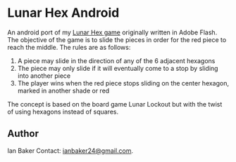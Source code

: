 # Lunar Hex Android

An android port of my [Lunar Hex game](http://flashgamedistribution.com/game/Lunar-Hex) originally written in Adobe Flash. The objective of the game is to slide the pieces in order for the red piece to reach the middle. The rules are as follows:

1. A piece may slide in the direction of any of the 6 adjacent hexagons
2. The piece may only slide if it will eventually come to a stop by sliding into another piece
3. The player wins when the red piece stops sliding on the center hexagon, marked in another shade or red

The concept is based on the board game Lunar Lockout but with the twist of using hexagons instead of squares.

## Author

Ian Baker
Contact: <ianbaker24@gmail.com>.